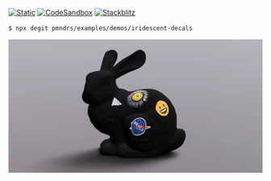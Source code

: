 [![Static](https://img.shields.io/badge/demo-%23646CFF.svg?logo=html5&logoColor=white)](https://pmndrs.github.io/examples/iridescent-decals)
[![CodeSandbox](https://img.shields.io/badge/codesandbox-040404?logo=codesandbox&logoColor=DBDBDB)](https://codesandbox.io/s/github/pmndrs/examples/tree/main/demos/iridescent-decals)
[![Stackblitz](https://img.shields.io/badge/stackblitz-fff?logo=Stackblitz&logoColor=1389FD)](https://stackblitz.com/github/pmndrs/examples/tree/main/demos/iridescent-decals)

```sh
$ npx degit pmndrs/examples/demos/iridescent-decals
```

![](thumbnail.webp)
